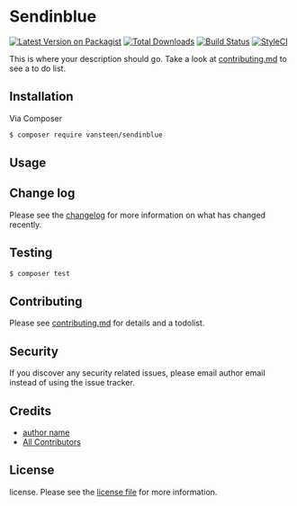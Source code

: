 # Sendinblue

[![Latest Version on Packagist][ico-version]][link-packagist]
[![Total Downloads][ico-downloads]][link-downloads]
[![Build Status][ico-travis]][link-travis]
[![StyleCI][ico-styleci]][link-styleci]

This is where your description should go. Take a look at [contributing.md](contributing.md) to see a to do list.

## Installation

Via Composer

``` bash
$ composer require vansteen/sendinblue
```

## Usage

## Change log

Please see the [changelog](changelog.md) for more information on what has changed recently.

## Testing

``` bash
$ composer test
```

## Contributing

Please see [contributing.md](contributing.md) for details and a todolist.

## Security

If you discover any security related issues, please email author email instead of using the issue tracker.

## Credits

- [author name][link-author]
- [All Contributors][link-contributors]

## License

license. Please see the [license file](license.md) for more information.

[ico-version]: https://img.shields.io/packagist/v/vansteen/sendinblue.svg?style=flat-square
[ico-downloads]: https://img.shields.io/packagist/dt/vansteen/sendinblue.svg?style=flat-square
[ico-travis]: https://img.shields.io/travis/vansteen/sendinblue/master.svg?style=flat-square
[ico-styleci]: https://styleci.io/repos/12345678/shield

[link-packagist]: https://packagist.org/packages/vansteen/sendinblue
[link-downloads]: https://packagist.org/packages/vansteen/sendinblue
[link-travis]: https://travis-ci.org/vansteen/sendinblue
[link-styleci]: https://styleci.io/repos/12345678
[link-author]: https://github.com/vansteen
[link-contributors]: ../../contributors]